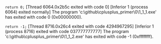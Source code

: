 `return 0;`
[Thread 6064.0x2b5c exited with code 0]
[Inferior 1 (process 6064) exited normally]
The program 'c:\github\cplusplus_primer\0\1_1_1.exe' has exited with code 0 (0x00000000).

`return -1;`
[Thread 8716.0x26c4 exited with code 4294967295]
[Inferior 1 (process 8716) exited with code 037777777777]
The program 'c:\github\cplusplus_primer\0\1_1_2.exe' has exited with code -1 (0xffffffff).

